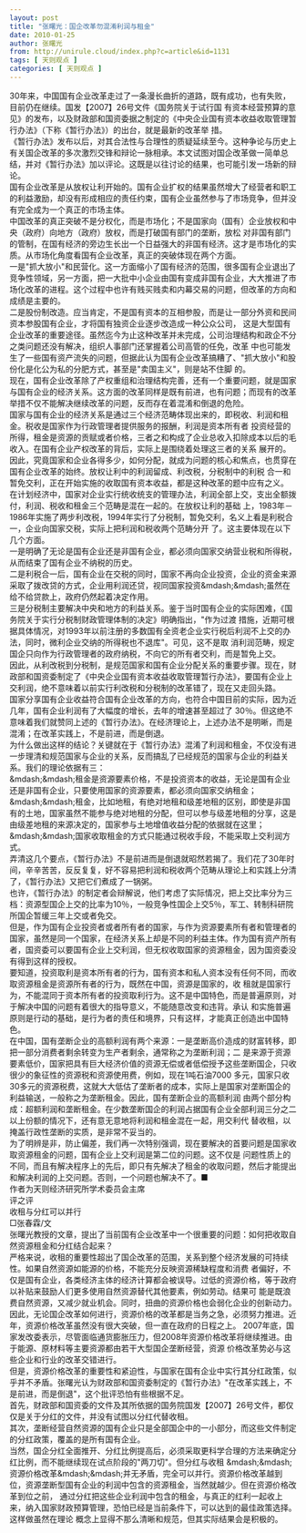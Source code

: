 ```yaml
---
layout: post
title: "张曙光：国企改革勿混淆利润与租金"
date: 2010-01-25
author: 张曙光
from: http://unirule.cloud/index.php?c=article&id=1131
tags: [ 天则观点 ]
categories: [ 天则观点 ]
---
```


<div class="article">
 <div class="body-text">
  <p align="left">
  </p>
  <div>
   30年来，中国国有企业改革走过了一条漫长曲折的道路，既有成功，也有失败，目前仍在继续。国发【2007】26号文件《国务院关于试行国 有资本经营预算的意见》的发布，以及财政部和国资委据之制定的《中央企业国有资本收益收取管理暂行办法》（下称《暂行办法》）的出台，就是最新的改革举 措。
  </div>
  <div>
   《暂行办法》发布以后，对其合法性与合理性的质疑延续至今。这种争论与历史上有关国企改革的多次激烈交锋和辩论一脉相承。本文试图对国企改革做一简单总结，并对《暂行办法》加以评论。这既是以往讨论的结果，也可能引发一场新的辩论。
  </div>
  <div>
   国有企业改革是从放权让利开始的。国有企业扩权的结果虽然增大了经营者和职工的利益激励，却没有形成相应的责任约束，国有企业虽然参与了市场竞争，但并没有完全成为一个真正的市场主体。
  </div>
  <div>
   中国改革的真正突破不是分权化，而是市场化；不是国家向（国有）企业放权和中央（政府）向地方（政府）放权，而是打破国有部门的垄断，放松 对非国有部门的管制，在国有经济的旁边生长出一个日益强大的非国有经济。这才是市场化的实质。从市场化角度看国有企业改革，真正的突破体现在两个方面。
  </div>
  <div>
   一是"抓大放小"和民营化。这一方面缩小了国有经济的范围，很多国有企业退出了竞争性领域，另一方面，把一大批中小企业由国有变成非国有企业，大大推进了市场化改革的进程。这个过程中也许有贱买贱卖和内幕交易的问题，但改革的方向和成绩是主要的。
  </div>
  <div>
   二是股份制改造。应当肯定，不是国有资本的互相参股，而是让一部分外资和民间资本参股国有企业，才将国有独资企业逐步改造成一种公众公司， 这是大型国有企业改革的重要途径。虽然迄今为止这种改革并未完成，公司治理结构和政企不分之类问题还没有解决，组织人事部门还掌握着公司高管的任免，改革 中也可能发生了一些国有资产流失的问题，但据此认为国有企业改革搞糟了、"抓大放小"和股份化是化公为私的分肥方式，甚至是"卖国主义"，则是站不住脚 的。
  </div>
  <div>
   现在，国有企业改革除了产权重组和治理结构完善，还有一个重要问题，就是国家与国有企业的经济关系。这方面的改革同样是既有前进，也有问题；而现有的改革举措不仅不能解决继续改革的问题，反而存在着混淆和倒退的危险。
  </div>
  <div>
   国家与国有企业的经济关系是通过三个经济范畴体现出来的，即税收、利润和租金。税收是国家作为行政管理者提供服务的报酬，利润是资本所有者 投资经营的所得，租金是资源的贡赋或者价格，三者之和构成了企业总收入扣除成本以后的毛收入。在国有企业产权改革的背后，实际上是围绕着处理这三者的关系 展开的。因此，究竟国家和企业各得多少，如何分配，就成为问题的核心和焦点，也贯穿在国有企业改革的始终。放权让利中的利润留成、利改税，分税制中的利税 合一和暂免交利，正在开始实施的收取国有资本收益，都是这种改革的题中应有之义。
  </div>
  <div>
   在计划经济中，国家对企业实行统收统支的管理办法，利润全部上交，支出全额拨付，利润、税收和租金三个范畴是混在一起的。在放权让利的基础 上，1983年－1986年实施了两步利改税，1994年实行了分税制，暂免交利，名义上看是利税合一，企业向国家交税，实际上把利润和税收两个范畴分开 了。这主要体现在以下几个方面。
  </div>
  <div>
   一是明确了无论是国有企业还是非国有企业，都必须向国家交纳营业税和所得税，从而结束了国有企业不纳税的历史。
  </div>
  <div>
   二是利税合一后，国有企业在交税的同时，国家不再向企业投资，企业的资金来源采取了拨改贷的方式，企业用利润还贷，视同国家投资&amp;mdash;&amp;mdash;虽然在给不给贷款上，政府仍然起着决定作用。
  </div>
  <div>
   三是分税制主要解决中央和地方的利益关系。鉴于当时国有企业的实际困难，《国务院关于实行分税制财政管理体制的决定》明确指出，"作为过渡 措施，近期可根据具体情况，对1993年以前注册的多数国有全资老企业实行税后利润不上交的办法，同时，微利企业交纳的所得税也不退库"。可见，这不是取 消利润范畴，规定国企只向作为行政管理者的政府纳税，不向它的所有者交利，而是暂免上交。
  </div>
  <div>
   因此，从利改税到分税制，是规范国家和国有企业分配关系的重要步骤。现在，财政部和国资委制定了《中央企业国有资本收益收取管理暂行办法》，要国有企业上交利润，绝不意味着以前实行利改税和分税制的改革错了，现在又走回头路。
  </div>
  <div>
   国家分享国有企业收益符合国有企业改革的方向，也符合中国目前的实际，因为近几年，国有企业利润有了大幅度的增长，去年的增速甚至超过了 30％。但这绝不意味着我们就赞同上述的《暂行办法》。在经济理论上，上述办法不是明晰，而是混淆；在改革实践上，不是前进，而是倒退。
  </div>
  <div>
   为什么做出这样的结论？关键就在于《暂行办法》混淆了利润和租金，不仅没有进一步理清和规范国家与企业的关系，反而搞乱了已经规范的国家与企业的利益关系。我们的理论依据有三：
  </div>
  <div>
   &amp;mdash;&amp;mdash;租金是资源要素价格，不是投资资本的收益，无论是国有企业还是非国有企业，只要使用国家的资源要素，都必须向国家交纳租金；
  </div>
  <div>
   &amp;mdash;&amp;mdash;租金，比如地租，有绝对地租和级差地租的区别，即使是非国有的土地，国家虽然不能参与绝对地租的分配，但可以参与级差地租的分享，这是由级差地租的来源决定的，国家参与土地增值收益分配的依据就在这里；
  </div>
  <div>
   &amp;mdash;&amp;mdash;国家收取租金的方式只能通过税收手段，不能采取上交利润方式。
  </div>
  <div>
   弄清这几个要点，《暂行办法》不是前进而是倒退就昭然若揭了。我们花了30年时间，辛辛苦苦，反反复复，好不容易把利润和税收两个范畴从理论上和实践上分清了，《暂行办法》又把它们煮成了一锅粥。
  </div>
  <div>
   也许，《暂行办法》的制定者会辩解说，他们考虑了实际情况，把上交比率分为三档：资源型国企上交的比率为10％，一般竞争性国企上交5％，军工、转制科研院所国企暂缓三年上交或者免交。
  </div>
  <div>
   但是，作为国有企业投资者或者所有者的国家，与作为资源要素所有者和管理者的国家，虽然是同一个国家，在经济关系上却是不同的利益主体。作为国有资产所有者，国资委可以要国有企业上交利润，但无权收取国家的资源租金，因为国资委没有得到这样的授权。
  </div>
  <div>
   要知道，投资取利是资本所有者的行为，国有资本和私人资本没有任何不同，而收取资源租金是资源所有者的行为，既然在中国，资源是国家的，收 租就是国家行为，不能混同于资本所有者的投资取利行为。这不是中国特色，而是普遍原则，对于解决中国的问题有着很大的指导意义，不能随意改变和违背。承认 和实施普遍原则是行动的基础，是行为者的责任和境界，只有这样，才能真正创造出中国特色。
  </div>
  <div>
   在中国，国有垄断企业的高额利润有两个来源：一是垄断高价造成的财富转移，即把一部分消费者剩余转变为生产者剩余，通常称之为垄断利润；二 是来源于资源要素低价，国家把具有巨大经济价值的资源无偿或者低偿授予这些垄断国企，只收很少的象征性的资源税和资源使用费，例如，现在1吨石油7000 多元，国家只收30多元的资源税费，这就大大低估了垄断者的成本，实际上是国家对垄断国企的利益输送，一般称之为垄断租金。因此，国有垄断企业的高额利润 由两个部分构成：超额利润和垄断租金。在少数垄断国企的利润占据国有企业全部利润三分之二以上份额的情况下，还有意无意地将利润和租金混在一起，用交利代 替收租，以掩盖行政性垄断的实质，是非常不妥当的。
  </div>
  <div>
   为了明辨是非，防止偏差，我们再一次特别强调，现在要解决的首要问题是国家收取资源租金的问题，国有企业上交利润是第二位的问题。这不仅是 问题性质上的不同，而且有解决程序上的先后，即只有先解决了租金的收取问题，然后才能提出和解决利润的上交问题。否则，一个问题也解决不了。■
  </div>
  <div>
   作者为天则经济研究所学术委员会主席
  </div>
  <div>
  </div>
  <div>
   评之评
  </div>
  <div>
   收租与分红可以并行
  </div>
  <div>
   □张春霖/文
  </div>
  <div>
   张曙光教授的文章，提出了当前国有企业改革中一个很重要的问题：如何把收取自然资源租金和分红结合起来？
  </div>
  <div>
   严格来说，收租的重要性超出了国企改革的范围，关系到整个经济发展的可持续性。如果自然资源如能源的价格，不能充分反映资源稀缺程度和消费 者偏好，不仅是国有企业，各类经济主体的经济计算都会被误导。过低的资源价格，等于政府以补贴来鼓励人们更多使用自然资源替代其他要素，例如劳动。结果可 能是既浪费自然资源，又减少就业机会。同时，扭曲的资源价格也会弱化企业的创新动力。
  </div>
  <div>
   因此，无论国企改革如何进行，资源价格的改革都是当务之急，必须努力推进。近年，资源价格改革虽然没有很大突破，但一直在政府的日程之上。 2007年底，国家发改委表示，尽管面临通货膨胀压力，但2008年资源价格改革将继续推进。由于能源、原材料等主要资源都由若干大型国企垄断经营，资源 价格改革势必与这些企业和行业的改革交错进行。
  </div>
  <div>
   但是，资源价格改革的重要性和紧迫性，与国家在国有企业中实行其分红政策，似乎并不矛盾。张曙光认为财政部和国资委制定的《暂行办法》"在改革实践上，不是前进，而是倒退"，这个批评恐怕有些根据不足。
  </div>
  <div>
   首先，财政部和国资委的文件及其所依据的国务院国发【2007】26号文件，都仅仅是关于分红的文件，并没有试图以分红代替收租。
  </div>
  <div>
   其次，垄断经营自然资源的国有企业只是全部国企中的一小部分，而这些文件制定的分红政策，覆盖的是所有国有企业。
  </div>
  <div>
   当然，国企分红全面推开、分红比例提高后，必须采取更科学合理的方法来确定分红比例，而不能继续现在试点阶段的"两刀切"。但分红与收租 &amp;mdash;&amp;mdash;资源价格改革&amp;mdash;&amp;mdash;并无矛盾，完全可以并行。资源价格改革越到位，资源垄断型国有企业的利润中包含的资源租金，当然就越少。但在资源价格改革到位之前， 通过分红把这些企业利润中包含的租金，与真正的红利一起收上来，纳入国家财政预算管理，恐怕已经是当前条件下，可以达到的最佳政策选择。这样做虽然在理论 概念上显得不那么清晰和规范，但其实际结果会是积极的。
  </div>
 </div>
</div>

